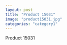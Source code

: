 ```yaml
---
layout: post
title: "Product 15031"
image: "product15031.jpg"
categories: "category1"
---
```

Product 15031
